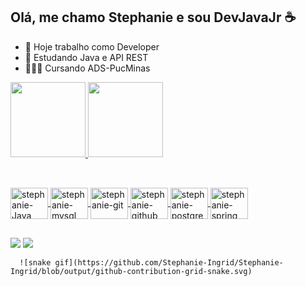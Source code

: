 ## Olá, me chamo Stephanie e sou DevJavaJr ☕

- 🔭 Hoje trabalho como Developer
- 🌱 Estudando Java e API REST
- 👩🏻‍💻 Cursando ADS-PucMinas

<div>
  <a href="https://www.linkedin.com/in/stephanie-ingrid-oliveira/">
<img height="120em" src="https://github-readme-stats.vercel.app/api?username=Stephanie-Ingrid&hide=issues,prs&show_icons=true&theme=midnight-purple&include_all_commits=true&count_private=true"/>
  <img height="120em" src="https://github-readme-stats.vercel.app/api/top-langs/?username=Stephanie-Ingrid&layout=compact&langs_count=7&theme=midnight-purple"/>    
 </div>
  
  ##
  
<div style="display: inline_block"><br>
   <img align="center" alt="stephanie-Java" height="50" width="60" src="https://cdn.jsdelivr.net/gh/devicons/devicon/icons/java/java-original-wordmark.svg">
   <img align="center" alt="stephanie-mysql" height="50" width="60" src="https://cdn.jsdelivr.net/gh/devicons/devicon/icons/mysql/mysql-original-wordmark.svg">
   <img align="center" alt="stephanie-git" height="50" width="60"src="https://cdn.jsdelivr.net/gh/devicons/devicon/icons/git/git-original.svg" />
   <img align="center" alt="stephanie-github" height="50" width="60"src="https://cdn.jsdelivr.net/gh/devicons/devicon/icons/github/github-original-wordmark.svg" />
   <img align="center" alt="stephanie-postgresql" height="50" width="60"src="https://cdn.jsdelivr.net/gh/devicons/devicon/icons/postgresql/postgresql-original-wordmark.svg" />
   <img align="center" alt="stephanie-spring" height="50" width="60"src="https://cdn.jsdelivr.net/gh/devicons/devicon/icons/spring/spring-original-wordmark.svg"
</div>
  
   ##
  
<div>
      <a href="https://www.linkedin.com/in/stephanie-ingrid-oliveira/" target="_blank"><img src="https://img.shields.io/badge/-LinkedIn-%230077B5?style=for-the-badge&logo=linkedin&logoColor=white" target="_blank"></a> 
      <a href = "gmail:stephanieingrid5@gmail.com"><img src="https://img.shields.io/badge/-Gmail-%23333?style=for-the-badge&logo=gmail&logoColor=white" target="_blank"></a>
        
      ![snake gif](https://github.com/Stephanie-Ingrid/Stephanie-Ingrid/blob/output/github-contribution-grid-snake.svg)

</div>





